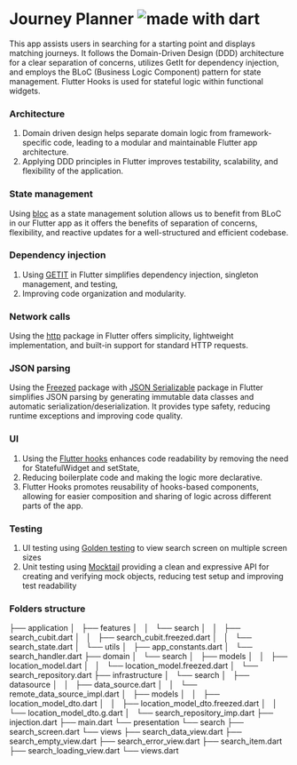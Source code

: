 # Journey Planner <img src="https://img.shields.io/badge/made%20with-dart-blue.svg" alt="made with dart">


This app assists users in searching for a starting point and displays matching journeys. It follows the Domain-Driven Design (DDD) architecture for a clear separation of concerns, utilizes GetIt for dependency injection, and employs the BLoC (Business Logic Component) pattern for state management. Flutter Hooks is used for stateful logic within functional widgets.

### Architecture

1. Domain driven design helps separate domain logic from framework-specific code,
   leading to a modular and maintainable Flutter app architecture.
2. Applying DDD principles in Flutter improves testability, scalability, and flexibility of the
   application.

### State management

Using [bloc](https://pub.dev/packages/flutter_bloc) as a state management solution allows us to
benefit from BLoC in our Flutter app as it offers the benefits of separation of concerns,
flexibility,
and reactive updates for a well-structured and efficient codebase.

### Dependency injection

1. Using [GETIT](https://pub.dev/packages/get_it) in Flutter simplifies dependency injection,
   singleton management, and testing,
2. Improving code organization and modularity.

### Network calls

Using the [http](https://pub.dev/packages/http) package in Flutter offers simplicity, lightweight
implementation, and built-in support for standard HTTP requests.

### JSON parsing

Using the [Freezed](https://pub.dev/packages/freezed) package
with [JSON Serializable](https://pub.dev/packages/json_serializable) package in Flutter simplifies
JSON parsing by generating immutable data classes and automatic serialization/deserialization.
It provides type safety, reducing runtime exceptions and improving code quality.

### UI

1. Using the [Flutter hooks](https://pub.dev/packages/flutter_hooks) enhances code readability by
   removing the need for StatefulWidget and setState,
2. Reducing boilerplate code and making the logic more declarative.
3. Flutter Hooks promotes reusability of hooks-based components, allowing for easier composition and
   sharing of logic across different parts of the app.

### Testing 
1. UI testing using [Golden testing](https://pub.dev/packages/golden_toolki) to view search screen on multiple screen sizes
2. Unit testing using [Mocktail](https://pub.dev/packages/mocktail) providing a clean and expressive API for creating and verifying mock objects, reducing test setup and improving test readability

### Folders structure
├── application
│   ├── features
│   │   └── search
│   │       ├── search_cubit.dart
│   │       ├── search_cubit.freezed.dart
│   │       └── search_state.dart
│   └── utils
│       ├── app_constants.dart
│       └── search_handler.dart
├── domain
│   └── search
│       ├── models
│       │   ├── location_model.dart
│       │   └── location_model.freezed.dart
│       └── search_repository.dart
├── infrastructure
│   └── search
│       ├── datasource
│       │   ├── data_source.dart
│       │   └── remote_data_source_impl.dart
│       ├── models
│       │   ├── location_model_dto.dart
│       │   ├── location_model_dto.freezed.dart
│       │   └── location_model_dto.g.dart
│       └── search_repository_imp.dart
├── injection.dart
├── main.dart
└── presentation
    └── search
        ├── search_screen.dart
        └── views
            ├── search_data_view.dart
            ├── search_empty_view.dart
            ├── search_error_view.dart
            ├── search_item.dart
            ├── search_loading_view.dart
            └── views.dart


